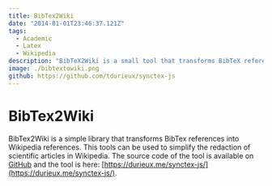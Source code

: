 ```yaml
---
title: BibTex2Wiki
date: "2014-01-01T23:46:37.121Z"
tags:
  - Academic
  - Latex
  - Wikipedia
description: "BibTeX2Wiki is a small tool that transforms BibTeX references into a Wikipedia references."
image: ./bibtextowiki.png
github: https://github.com/tdurieux/synctex-js
---
```


# BibTex2Wiki

BibTex2Wiki is a simple library that transforms BibTex references into Wikipedia references.
This tools can be used to simplify the redaction of scientific articles in Wikipedia.
The source code of the tool is available on [GitHub](https://github.com/tdurieux/synctex-js) and the tool is here: [https://durieux.me/synctex-js/](https://durieux.me/synctex-js/).